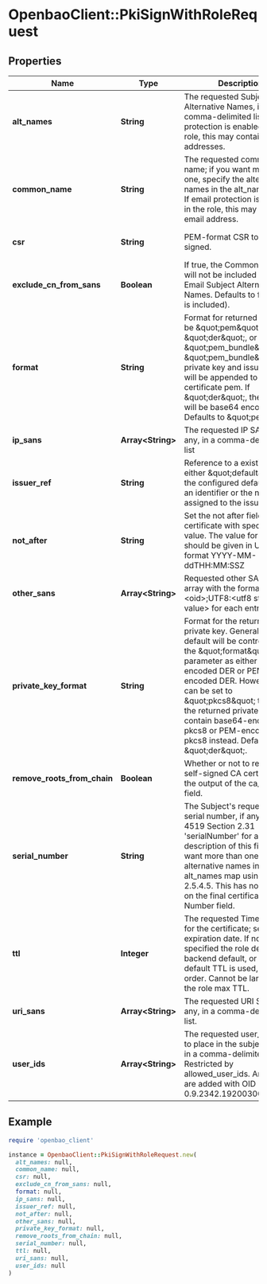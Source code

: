 # OpenbaoClient::PkiSignWithRoleRequest

## Properties

| Name | Type | Description | Notes |
| ---- | ---- | ----------- | ----- |
| **alt_names** | **String** | The requested Subject Alternative Names, if any, in a comma-delimited list. If email protection is enabled for the role, this may contain email addresses. | [optional] |
| **common_name** | **String** | The requested common name; if you want more than one, specify the alternative names in the alt_names map. If email protection is enabled in the role, this may be an email address. | [optional] |
| **csr** | **String** | PEM-format CSR to be signed. | [optional][default to &#39;&#39;] |
| **exclude_cn_from_sans** | **Boolean** | If true, the Common Name will not be included in DNS or Email Subject Alternate Names. Defaults to false (CN is included). | [optional][default to false] |
| **format** | **String** | Format for returned data. Can be \&quot;pem\&quot;, \&quot;der\&quot;, or \&quot;pem_bundle\&quot;. If \&quot;pem_bundle\&quot;, any private key and issuing cert will be appended to the certificate pem. If \&quot;der\&quot;, the value will be base64 encoded. Defaults to \&quot;pem\&quot;. | [optional][default to &#39;pem&#39;] |
| **ip_sans** | **Array&lt;String&gt;** | The requested IP SANs, if any, in a comma-delimited list | [optional] |
| **issuer_ref** | **String** | Reference to a existing issuer; either \&quot;default\&quot; for the configured default issuer, an identifier or the name assigned to the issuer. | [optional][default to &#39;default&#39;] |
| **not_after** | **String** | Set the not after field of the certificate with specified date value. The value format should be given in UTC format YYYY-MM-ddTHH:MM:SSZ | [optional] |
| **other_sans** | **Array&lt;String&gt;** | Requested other SANs, in an array with the format &lt;oid&gt;;UTF8:&lt;utf8 string value&gt; for each entry. | [optional] |
| **private_key_format** | **String** | Format for the returned private key. Generally the default will be controlled by the \&quot;format\&quot; parameter as either base64-encoded DER or PEM-encoded DER. However, this can be set to \&quot;pkcs8\&quot; to have the returned private key contain base64-encoded pkcs8 or PEM-encoded pkcs8 instead. Defaults to \&quot;der\&quot;. | [optional][default to &#39;der&#39;] |
| **remove_roots_from_chain** | **Boolean** | Whether or not to remove self-signed CA certificates in the output of the ca_chain field. | [optional][default to false] |
| **serial_number** | **String** | The Subject&#39;s requested serial number, if any. See RFC 4519 Section 2.31 &#39;serialNumber&#39; for a description of this field. If you want more than one, specify alternative names in the alt_names map using OID 2.5.4.5. This has no impact on the final certificate&#39;s Serial Number field. | [optional] |
| **ttl** | **Integer** | The requested Time To Live for the certificate; sets the expiration date. If not specified the role default, backend default, or system default TTL is used, in that order. Cannot be larger than the role max TTL. | [optional] |
| **uri_sans** | **Array&lt;String&gt;** | The requested URI SANs, if any, in a comma-delimited list. | [optional] |
| **user_ids** | **Array&lt;String&gt;** | The requested user_ids value to place in the subject, if any, in a comma-delimited list. Restricted by allowed_user_ids. Any values are added with OID 0.9.2342.19200300.100.1.1. | [optional] |

## Example

```ruby
require 'openbao_client'

instance = OpenbaoClient::PkiSignWithRoleRequest.new(
  alt_names: null,
  common_name: null,
  csr: null,
  exclude_cn_from_sans: null,
  format: null,
  ip_sans: null,
  issuer_ref: null,
  not_after: null,
  other_sans: null,
  private_key_format: null,
  remove_roots_from_chain: null,
  serial_number: null,
  ttl: null,
  uri_sans: null,
  user_ids: null
)
```

